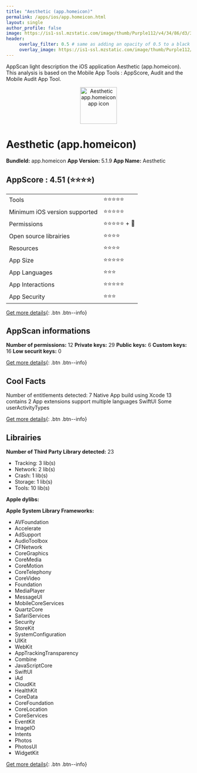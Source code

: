 ```yaml
---
title: "Aesthetic (app.homeicon)"
permalink: /apps/ios/app.homeicon.html
layout: single
author_profile: false
image: https://is1-ssl.mzstatic.com/image/thumb/Purple112/v4/34/86/d3/3486d32a-954a-8a7c-9e36-a881201aac8b/AppIcon-0-1x_U007emarketing-0-7-0-85-220.png/512x512bb.jpg
header: 
     overlay_filter: 0.5 # same as adding an opacity of 0.5 to a black background
     overlay_image: https://is1-ssl.mzstatic.com/image/thumb/Purple112/v4/34/86/d3/3486d32a-954a-8a7c-9e36-a881201aac8b/AppIcon-0-1x_U007emarketing-0-7-0-85-220.png/512x512bb.jpg
---
```

AppScan light description the iOS application Aesthetic (app.homeicon). This analysis is based on the Mobile App Tools : AppScore, Audit and the Mobile Audit App Tool.

  
  
<div style="text-align: center;"><img src="https://is1-ssl.mzstatic.com/image/thumb/Purple112/v4/34/86/d3/3486d32a-954a-8a7c-9e36-a881201aac8b/AppIcon-0-1x_U007emarketing-0-7-0-85-220.png/512x512bb.jpg" width="100" height="100" alt="Aesthetic app.homeicon app icon"></div>  
  
# Aesthetic (app.homeicon)

**BundleId:** app.homeicon
**App Version:** 5.1.9
**App Name:** Aesthetic


## AppScore : 4.51 (⭐️⭐️⭐️⭐️) 

<table>
<tr><td> Tools </td><td> ⭐️⭐️⭐️⭐️⭐️ </td></tr>
<tr><td> Minimum iOS version supported </td><td> ⭐️⭐️⭐️⭐️⭐️ </td></tr>
<tr><td> Permissions </td><td> ⭐️⭐️⭐️⭐️⭐️ + 🌟 </td></tr>
<tr><td> Open source librairies </td><td> ⭐️⭐️⭐️⭐️ </td></tr>
<tr><td> Resources </td><td> ⭐️⭐️⭐️⭐️ </td></tr>
<tr><td> App Size </td><td> ⭐️⭐️⭐️⭐️⭐️ </td></tr>
<tr><td> App Languages </td><td> ⭐️⭐️⭐️ </td></tr>
<tr><td> App Interactions </td><td> ⭐️⭐️⭐️⭐️⭐️ </td></tr>
<tr><td> App Security </td><td> ⭐️⭐️⭐️ </td></tr>
</table>

[Get more details](/pricing.html){: .btn .btn--info}  
  
## AppScan informations 

**Number of permissions:** 12
**Private keys:** 29
**Public keys:** 6
**Custom keys:** 16
**Low securit keys:** 0
  
[Get more details](/pricing.html){: .btn .btn--info}

## Cool Facts

Number of entitlements detected: 7
Native App
build using Xcode 13
contains 2 App extensions
support multiple languages
SwiftUI
Some userActivityTypes
  
[Get more details](/pricing.html){: .btn .btn--info}

## Librairies 
**Number of Third Party Library detected:** 23
- Tracking: 3 lib(s)
- Network: 2 lib(s)
- Crash: 1 lib(s)
- Storage: 1 lib(s)
- Tools: 10 lib(s)

**Apple dylibs:**


**Apple System Library Frameworks:**
- AVFoundation
- Accelerate
- AdSupport
- AudioToolbox
- CFNetwork
- CoreGraphics
- CoreMedia
- CoreMotion
- CoreTelephony
- CoreVideo
- Foundation
- MediaPlayer
- MessageUI
- MobileCoreServices
- QuartzCore
- SafariServices
- Security
- StoreKit
- SystemConfiguration
- UIKit
- WebKit
- AppTrackingTransparency
- Combine
- JavaScriptCore
- SwiftUI
- iAd
- CloudKit
- HealthKit
- CoreData
- CoreFoundation
- CoreLocation
- CoreServices
- EventKit
- ImageIO
- Intents
- Photos
- PhotosUI
- WidgetKit


  
[Get more details](/pricing.html){: .btn .btn--info}


